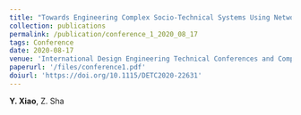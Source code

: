 ```yaml
---
title: "Towards Engineering Complex Socio-Technical Systems Using Network Motifs: A Case Study On Bike-Sharing Systems"
collection: publications
permalink: /publication/conference_1_2020_08_17
tags: Conference
date: 2020-08-17
venue: 'International Design Engineering Technical Conferences and Computers and Information in Engineering Conference'
paperurl: '/files/conference1.pdf'
doiurl: 'https://doi.org/10.1115/DETC2020-22631'
---
```

**Y. Xiao**, Z. Sha
